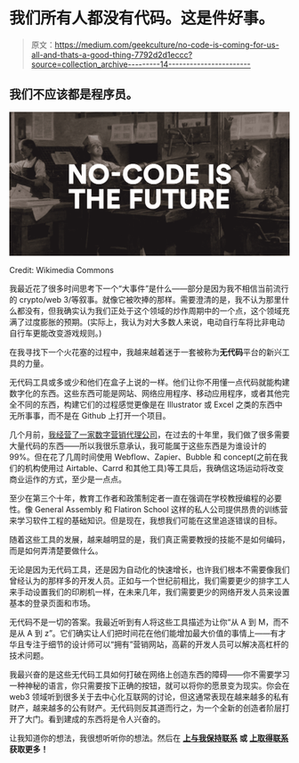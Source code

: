 # 我们所有人都没有代码。这是件好事。

> 原文：<https://medium.com/geekculture/no-code-is-coming-for-us-all-and-thats-a-good-thing-7792d2d1eccc?source=collection_archive---------14----------------------->

## 我们不应该都是程序员。

![](img/427881f391b5321a4a84fda7a3308fdb.png)

Credit: Wikimedia Commons

我最近花了很多时间思考下一个“大事件”是什么——部分是因为我不相信当前流行的 crypto/web 3/等叙事。就像它被吹捧的那样。需要澄清的是，我不认为那里什么都没有，但我确实认为我们正处于这个领域的炒作周期中的一个点，这个领域充满了过度膨胀的预期。(实际上，我认为对大多数人来说，电动自行车将比非电动自行车更能改变游戏规则。)

在我寻找下一个火花塞的过程中，我越来越着迷于一套被称为**无代码**平台的新兴工具的力量。

无代码工具或多或少和他们在盒子上说的一样。他们让你不用懂一点代码就能构建数字化的东西。这些东西可能是网站、网络应用程序、移动应用程序，或者其他完全不同的东西，构建它们的过程感觉更像是在 Illustrator 或 Excel 之类的东西中无所事事，而不是在 Github 上打开一个项目。

几个月前，[我经营了一家数字营销代理公司](/@guttmann/at-least-do-the-little-things-right-3d2e60286238)，在过去的十年里，我们做了很多需要大量代码的东西——所以我很乐意承认，我可能属于这些东西是为谁设计的 99%。但在花了几周时间使用 Webflow、Zapier、Bubble 和 concept(之前在我们的机构使用过 Airtable、Carrd 和其他工具)等工具后，我确信这场运动将改变商业运作的方式，至少是一点点。

至少在第三个十年，教育工作者和政策制定者一直在强调在学校教授编程的必要性。像 General Assembly 和 Flatiron School 这样的私人公司提供昂贵的训练营来学习软件工程的基础知识。但是现在，我想我们可能在这里追逐错误的目标。

随着这些工具的发展，越来越明显的是，我们真正需要教授的技能不是如何编码，而是如何弄清楚要做什么。

无论是因为无代码工具，还是因为自动化的快速增长，也许我们根本不需要像我们曾经认为的那样多的开发人员。正如与一个世纪前相比，我们需要更少的排字工人来手动设置我们的印刷机一样，在未来几年，我们需要更少的网络开发人员来设置基本的登录页面和市场。

无代码不是一切的答案。我最近听到有人将这些工具描述为让你“从 A 到 M，而不是从 A 到 z”。它们确实让人们把时间花在他们能增加最大价值的事情上——有才华且专注于细节的设计师可以“拥有”营销网站，高薪的开发人员可以解决高杠杆的技术问题。

我最兴奋的是这些无代码工具如何打破在网络上创造东西的障碍——你不需要学习一种神秘的语言，你只需要按下正确的按钮，就可以将你的愿景变为现实。你会在 web3 领域听到很多关于去中心化互联网的讨论，但这通常表现在越来越多的私有财产，越来越多的公有财产。无代码则反其道而行之，为一个全新的创造者阶层打开了大门。看到建成的东西将是令人兴奋的。

让我知道你的想法，我很想听听你的想法。然后在 [**上与我保持联系**](https://twitter.com/guttmann) **或** [**上取得联系**](https://www.benguttmann.com/) **获取更多！**